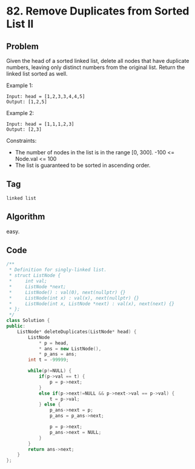 # 82. Remove Duplicates from Sorted List II
## Problem
Given the head of a sorted linked list, delete all nodes that have duplicate numbers, leaving only distinct numbers from the original list. Return the linked list sorted as well.

Example 1:
```
Input: head = [1,2,3,3,4,4,5]
Output: [1,2,5]
```

Example 2:
```
Input: head = [1,1,1,2,3]
Output: [2,3]
```

Constraints:
- The number of nodes in the list is in the range [0, 300].
-100 <= Node.val <= 100
- The list is guaranteed to be sorted in ascending order.

## Tag
```linked list```

## Algorithm
easy.

## Code
```cpp
/**
 * Definition for singly-linked list.
 * struct ListNode {
 *     int val;
 *     ListNode *next;
 *     ListNode() : val(0), next(nullptr) {}
 *     ListNode(int x) : val(x), next(nullptr) {}
 *     ListNode(int x, ListNode *next) : val(x), next(next) {}
 * };
 */
class Solution {
public:
    ListNode* deleteDuplicates(ListNode* head) {
        ListNode
            * p = head,
            * ans = new ListNode(),
            * p_ans = ans;
        int t = -99999;

        while(p!=NULL) {
            if(p->val == t) {
                p = p->next;
            }
            else if(p->next!=NULL && p->next->val == p->val) {
                t = p->val;
            } else {
                p_ans->next = p;
                p_ans = p_ans->next;

                p = p->next;
                p_ans->next = NULL;
            }
        }
        return ans->next;
    }
};
```